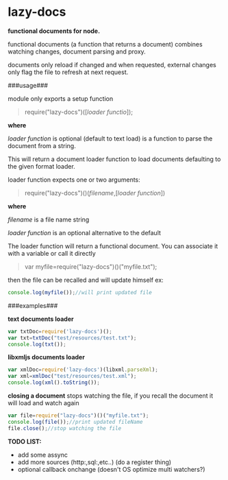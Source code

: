 lazy-docs
=========

**functional documents for node.**

functional documents (a function that returns a document) combines watching changes, document parsing and proxy.

documents only reload if changed and when requested, external changes only flag the file to refresh at next request.

###usage###

module only exports a setup function

>require("lazy-docs")([*loader functio*]);

**where**

*loader function* is optional (default to text load) is a function to parse the document from a string.

This will return a document loader function to load documents defaulting to the given format loader.

loader function expects one or two arguments:

>require("lazy-docs")()(*filename*,[*loader function*])

**where**

*filename* is a file name string

*loader function* is an optional alternative to the default

The loader function will return a functional document.
You can associate it with a variable or call it directly

>var myfile=require("lazy-docs")()("myfile.txt");

then the file can be recalled and will update himself
ex:

```javascript
console.log(myfile());//will print updated file
```

###examples###

**text documents loader**
```javascript
var txtDoc=require('lazy-docs')();
var txt=txtDoc("test/resources/test.txt");
console.log(txt());
```
**libxmljs documents loader**
```javascript
var xmlDoc=require('lazy-docs')(libxml.parseXml);
var xml=xmlDoc("test/resources/test.xml");
console.log(xml().toString());
```
**closing a document**
stops watching the file, if you recall the document it will load and watch again
```javascript
var file=require("lazy-docs")()("myfile.txt");
console.log(file());//print updated fileName
file.close();//stop watching the file
```
**TODO LIST:**

- add some assync
- add more sources (http:,sql:,etc..) (do a register thing)
- optional callback onchange (doesn't OS optimize multi watchers?)
